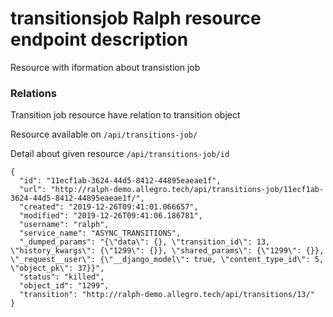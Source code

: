 # transitionsjob Ralph resource endpoint description
Resource with iformation about transistion job

### Relations
Transition job resource have relation to transition object

Resource available on `/api/transitions-job/`

Detail about given resource `/api/transitions-job/id`
```
{
  "id": "11ecf1ab-3624-44d5-8412-44895eaeae1f",
  "url": "http://ralph-demo.allegro.tech/api/transitions-job/11ecf1ab-3624-44d5-8412-44895eaeae1f/",
  "created": "2019-12-26T09:41:01.066657",
  "modified": "2019-12-26T09:41:06.186781",
  "username": "ralph",
  "service_name": "ASYNC_TRANSITIONS",
  "_dumped_params": "{\"data\": {}, \"transition_id\": 13, \"history_kwargs\": {\"1299\": {}}, \"shared_params\": {\"1299\": {}}, \"_request__user\": {\"__django_model\": true, \"content_type_id\": 5, \"object_pk\": 37}}",
  "status": "killed",
  "object_id": "1299",
  "transition": "http://ralph-demo.allegro.tech/api/transitions/13/"
}
```
